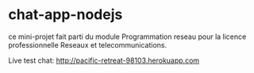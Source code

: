 # chat-app-nodejs

ce mini-projet fait parti du module Programmation reseau pour la licence professionnelle Reseaux et telecommunications.

Live test chat: http://pacific-retreat-98103.herokuapp.com
